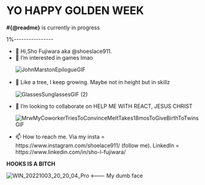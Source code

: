 <h1> YO HAPPY GOLDEN WEEK </h1>
<p> <strong>#{@readme}</strong> is currently in progress </p>
<p> 1%----------------</p> 
<ul>
  <li> 👋 Hi,Sho Fujiwara aka @shoeslace911. </li>
<li> 👀 I’m interested in games lmao </li>
  
  ![JohnMarstonEpilogueGIF](https://github.com/shoeslace911/shoeslace911/assets/98511262/d13e8c0b-8c68-4cb6-8d68-fcb66a29fc77)
  
<li> 🌱 Like a tree, I keep growing. Maybe not in height but in skillz　
  
  ![GlassesSunglassesGIF (2)](https://github.com/shoeslace911/shoeslace911/assets/98511262/9b407c2b-7189-45b4-8226-f056dd21b5f2)
  
</li>
<li> 💞️ I’m looking to collaborate on HELP ME WITH REACT, JESUS CHRIST</li>
  
  ![MrwMyCoworkerTriesToConvinceMeItTakes18mosToGiveBirthToTwinsGIF](https://github.com/shoeslace911/shoeslace911/assets/98511262/e5424ee8-bfc3-4abe-b418-bf8e7c24cdfd)

<li> 📫 How to reach me. Via my insta = https://www.instagram.com/shoelace911/ (follow me). LinkedIn = https://www.linkedin.com/in/sho-l-fujiwara/</li>

</ul>

<p><strong>HOOKS IS A BITCH</strong></p>
<!---
shoeslace911/shoeslace911 is a ✨ special ✨ repository because its `README.md` (this file) appears on your GitHub profile.
You can click the Previe![WIN_20221003_20_20_04_Pro](https://user-images.githubusercontent.com/98511262/202061229-a73a64e5-3b56-4a37-b44e-ebf71d7a9ae4.jpg)
w link to take a look at your changes.
--->


![WIN_20221003_20_20_04_Pro](https://user-images.githubusercontent.com/98511262/202061372-2e6b4e38-60c0-4698-992a-9c7f61e169d3.jpg) <--- My dumb face
